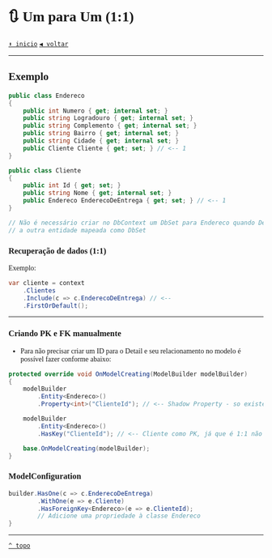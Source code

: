 <font face="Calibri">

# 🔃 Um para Um (1:1)

[`⬆️ inicio`](../../Readme.md)
[`◀️ voltar`](../Readme.md)

---

## Exemplo

```csharp
public class Endereco 
{
    public int Numero { get; internal set; }
    public string Logradouro { get; internal set; }
    public string Complemento { get; internal set; }
    public string Bairro { get; internal set; }
    public string Cidade { get; internal set; }
    public Cliente Cliente { get; set; } // <-- 1
}

public class Cliente
{
    public int Id { get; set; }
    public string Nome { get; internal set; }
    public Endereco EnderecoDeEntrega { get; set; } // <-- 1
}

// Não é necessário criar no DbContext um DbSet para Endereco quando Detail, ou seja relacionado 
// a outra entidade mapeada como DbSet
```

### Recuperação de dados (1:1)

Exemplo:

```csharp
var cliente = context
    .Clientes
    .Include(c => c.EnderecoDeEntrega) // <--
    .FirstOrDefault();
```

---

### Criando PK e FK manualmente

+ Para não precisar criar um ID para o Detail e seu relacionamento no modelo é possível fazer conforme abaixo:

```csharp
protected override void OnModelCreating(ModelBuilder modelBuilder)
{
    modelBuilder
        .Entity<Endereco>()
        .Property<int>("ClienteId"); // <-- Shadow Property - so existe no Banco de Dados

    modelBuilder
        .Entity<Endereco>()
        .HasKey("ClienteId"); // <-- Cliente como PK, já que é 1:1 não precisa de um ID separado como PK

    base.OnModelCreating(modelBuilder);
}
```

### ModelConfiguration

```csharp
builder.HasOne(c => c.EnderecoDeEntrega)
        .WithOne(e => e.Cliente)
        .HasForeignKey<Endereco>(e => e.ClienteId); 
        // Adicione uma propriedade à classe Endereco
}
```

---

[`^ topo`](#⭐-um-para-um-11)
</font>
